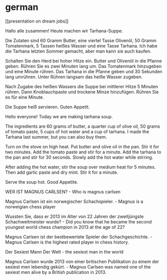 # german

[[presentation on dream jobs]]

Hallo alle zusammen! Heute machen wir Tarhana-Suppe.

Die Zutaten sind 60 Gramm Butter, eine viertel Tasse Olivenöl, 50 Gramm Tomatenmark, 5 Tassen heißes Wasser und eine Tasse Tarhana. Ich habe die Tarhana letzten Sommer gemacht, aber man kann sie auch kaufen.

Schalten Sie den Herd bei hoher Hitze ein.
Butter und Olivenöl in die Pfanne geben.
Rühren Sie es zwei Minuten lang um.
Das Tomatenmark hinzugeben und eine Minute rühren.
Das Tarhana in die Pfanne geben und 30 Sekunden lang umrühren.
Unter Rühren langsam das heiße Wasser zugeben.

Nach Zugabe des heißen Wassers die Suppe bei mittlerer Hitze 5 Minuten rühren.
Dann Knoblauchpaste und trockene Minze hinzufügen. Rühren Sie es für eine Minute.

Die Suppe heiß servieren. Guten Appetit.

Hello everyone! Today we are making tarhana soup.

The ingredients are 60 grams of butter, a quarter cup of olive oil, 50 grams of tomato paste, 5 cups of hot water and a cup of tarhana. I made the Tarhana last summer, but you can also buy them.

Turn on the stove on high heat.
Put butter and olive oil in the pan.
Stir it for two minutes.
Add the tomato paste and stir for a minute.
Add the tarhana to the pan and stir for 30 seconds.
Slowly add the hot water while stirring.

After adding the hot water, stir the soup over medium heat for 5 minutes.
Then add garlic paste and dry mint. Stir it for a minute.

Serve the soup hot. Good Appetite.

WER IST MAGNUS CARLSEN? - Who is magnus carlsen

Magnus Carlsen ist ein norwegischer Schachspieler. - Magnus is a norweigian chess player

Wussten Sie, dass er 2013 im Alter von 22 Jahren der zweitjüngste Schachweltmeister wurde? - Did you know that he became the second youngest world chess champion in 2013 at the age of 22?

Magnus Carlsen ist der bestbewertete Spieler der Schachgeschichte. - Magnus Carlsen is the highest rated player in chess history.

Der Sexiest Mann Der Welt - the sexiest man in the world

Magnus Carlsen wurde 2013 von einer britischen Publikation zu einem der sexiest men lebendig gekürt. - Magnus Carlsen was named one of the sexiest men alive by a British publication in 2013.